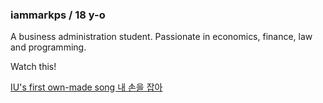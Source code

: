 ### iammarkps / 18 y-o

A business administration student.
Passionate in economics, finance, law and programming.

Watch this!

[IU's first own-made song 내 손을 잡아](https://youtu.be/3iM_06QeZi8)
